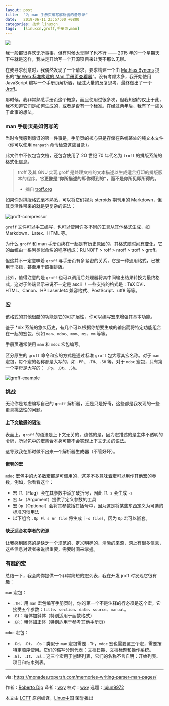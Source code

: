 ```yaml
---
layout: post
title:	"为 man 手册页编写解析器的备忘录"
date:	2019-06-11 23:57:00 +0800 
categories:	技术 linuxcn 
tags:	[linuxcn,groff,手册页,man]
---
```



![](/Asserts/Images//attachment/album/201906/11/235607fiqfqapvpzqhh8n1.jpg)


我一般都很喜欢无所事事，但有时候太无聊了也不行 —— 2015 年的一个星期天下午就是这样，我决定开始写一个开源项目来让我不那么无聊。


在我寻求创意时，我偶然发现了一个请求，要求构建一个由 [Mathias Bynens](https://mathiasbynens.be/) 提出的“[按 Web 标准构建的 Man 手册页查看器](https://github.com/h5bp/lazyweb-requests/issues/114)”。没有考虑太多，我开始使用 JavaScript 编写一个手册页解析器，经过大量的反复思考，最终做出了一个 [Jroff](jroff)。


那时候，我非常熟悉手册页这个概念，而且使用过很多次，但我知道的仅止于此，我不知道它们是如何生成的，或者是否有一个标准。在经过两年后，我有了一些关于此事的想法。


### man 手册页是如何写的


当时令我感到惊讶的第一件事是，手册页的核心只是存储在系统某处的纯文本文件（你可以使用 `manpath` 命令检查这些目录）。


此文件中不仅包含文档，还包含使用了 20 世纪 70 年代名为 `troff` 的排版系统的格式化信息。



> 
> troff 及其 GNU 实现 groff 是处理文档的文本描述以生成适合打印的排版版本的程序。**它更像是“你所描述的即你得到的”，而不是你所见即所得的。**
> 
> 
> * 摘自 [troff.org](https://www.troff.org/)
> 
> 
> 


如果你对排版格式毫不熟悉，可以将它们视为 steroids 期刊用的 Markdown，但其灵活性带来的就是更复杂的语法：


![groff-compressor](/Asserts/Images//attachment/album/201906/11/235838yi66mppqyw166gb6.gif)


`groff` 文件可以手工编写，也可以使用许多不同的工具从其他格式生成，如 Markdown、Latex、HTML 等。


为什么 `groff` 和 man 手册页绑在一起是有历史原因的，其格式[随时间有变化](https://manpages.bsd.lv/history.html)，它的血统由一系列类似命名的程序组成：RUNOFF > roff > nroff > troff > groff。


但这并不一定意味着 `groff` 与手册页有多紧密的关系，它是一种通用格式，已被用于[书籍](https://rkrishnan.org/posts/2016-03-07-how-is-gopl-typeset.html)，甚至用于[照相排版](https://en.wikipedia.org/wiki/Phototypesetting)。


此外，值得注意的是 `groff` 也可以调用后处理器将其中间输出结果转换为最终格式，这对于终端显示来说不一定是 ascii ！一些支持的格式是：TeX DVI、HTML、Canon、HP LaserJet4 兼容格式、PostScript、utf8 等等。


### 宏


该格式的其他很酷的功能是它的可扩展性，你可以编写宏来增强其基本功能。


鉴于 \*nix 系统的悠久历史，有几个可以根据你想要生成的输出而将特定功能组合在一起的宏包，例如 `man`、`mdoc`、`mom`、`ms`、`mm` 等等。


手册页通常使用 `man` 和 `mdoc` 宏包编写。


区分原生的 `groff` 命令和宏的方式是通过标准 `groff` 包大写其宏名称。对于 `man` 宏包，每个宏的名称都是大写的，如 `.PP`、`.TH`、`.SH` 等。对于 `mdoc` 宏包，只有第一个字母是大写的： `.Pp`、`.Dt`、`.Sh`。


![groff-example](/Asserts/Images//attachment/album/201906/11/235758n8qvnoemzjonormq.jpg)


### 挑战


无论你是考虑编写自己的 `groff` 解析器，还是只是好奇，这些都是我发现的一些更具挑战性的问题。


#### 上下文敏感的语法


表面上，`groff` 的语法是上下文无关的，遗憾的是，因为宏描述的是主体不透明的令牌，所以包中的宏集合本身可能不会实现上下文无关的语法。


这导致我在那时做不出来一个解析器生成器（不管好坏）。


#### 嵌套的宏


`mdoc` 宏包中的大多数宏都是可调用的，这差不多意味着宏可以用作其他宏的参数，例如，你看看这个：


* 宏 `Fl`（Flag）会在其参数中添加破折号，因此 `Fl s` 会生成 `-s`
* 宏 `Ar`（Argument）提供了定义参数的工具
* 宏 `Op`（Optional）会将其参数括在括号中，因为这是将某些东西定义为可选的标准习惯用法
* 以下组合 `.Op Fl s Ar file` 将生成 `[-s file]`，因为 `Op` 宏可以嵌套。


#### 缺乏适合初学者的资源


让我感到困惑的是缺乏一个规范的、定义明确的、清晰的来源，网上有很多信息，这些信息对读者来说很重要，需要时间来掌握。


### 有趣的宏


总结一下，我会向你提供一个非常简短的宏列表，我在开发 jroff 时发现它很有趣：


`man` 宏包：


* `.TH`：用 `man` 宏包编写手册页时，你的第一个不是注释的行必须是这个宏，它接受五个参数：`title`、`section`、`date`、`source`、`manual`。
* `.BI`：粗体加斜体（特别适用于函数格式）
* `.BR`：粗体加正体（特别适用于参考其他手册页）


`mdoc` 宏包：


* `.Dd`、`.Dt`、`.Os`：类似于 `man` 宏包需要 `.TH`，`mdoc` 宏也需要这三个宏，需要按特定顺序使用。它们的缩写分别代表：文档日期、文档标题和操作系统。
* `.Bl`、`.It`、`.El`：这三个宏用于创建列表，它们的名称不言自明：开始列表、项目和结束列表。




---


via: <https://monades.roperzh.com/memories-writing-parser-man-pages/>


作者：[Roberto Dip](https://monades.roperzh.com) 译者：[wxy](https://github.com/wxy) 校对：[wxy](https://github.com/wxy) 选题：[lujun9972](https://github.com/lujun9972)


本文由 [LCTT](https://github.com/LCTT/TranslateProject) 原创编译，[Linux中国](https://linux.cn/) 荣誉推出
